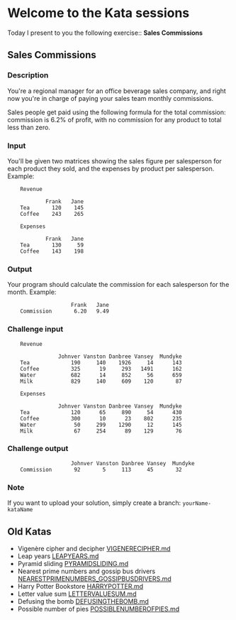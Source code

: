 # Welcome to the Kata sessions

Today I present to you the following exercise:: **Sales Commissions**

## Sales Commissions

### Description

You're a regional manager for an office beverage sales company, and right now you're in charge of paying your sales team
monthly commissions.

Sales people get paid using the following formula for the total commission: commission is 6.2% of profit, with no
commission for any product to total less than zero.

### Input

You'll be given two matrices showing the sales figure per salesperson for each product they sold, and the expenses by
product per salesperson. Example:
```
    Revenue 
    
            Frank   Jane
    Tea       120    145
    Coffee    243    265
    
    Expenses
    
            Frank   Jane
    Tea       130     59
    Coffee    143    198
```

### Output

Your program should calculate the commission for each salesperson for the month. Example:

```
                    Frank   Jane
    Commission       6.20   9.49
```

### Challenge input
```
    Revenue
    
                Johnver Vanston Danbree Vansey  Mundyke
    Tea             190     140    1926     14      143
    Coffee          325      19     293   1491      162
    Water           682      14     852     56      659
    Milk            829     140     609    120       87
    
    Expenses
    
                Johnver Vanston Danbree Vansey  Mundyke
    Tea             120      65     890     54      430
    Coffee          300      10      23    802      235
    Water            50     299    1290     12      145
    Milk             67     254      89    129       76
```

### Challenge output
```
                    Johnver Vanston Danbree Vansey  Mundyke
    Commission       92       5     113     45       32
```

### Note
If you want to upload your solution, simply create a branch: `yourName-kataName`

## Old Katas
- Vigenère cipher and decipher [VIGENERECIPHER.md](old-katas/VIGENERECIPHER.md)
- Leap years [LEAPYEARS.md](old-katas/LEAPYEARS.md)
- Pyramid sliding [PYRAMIDSLIDING.md](old-katas/PYRAMIDSLIDING.md)
- Nearest prime numbers and gossip bus drivers [NEARESTPRIMENUMBERS_GOSSIPBUSDRIVERS.md](old-katas/NEARESTPRIMENUMBERS_GOSSIPBUSDRIVERS.md)
- Harry Potter Bookstore [HARRYPOTTER.md](old-katas/HARRYPOTTER.md)
- Letter value sum [LETTERVALUESUM.md](old-katas/LETTERVALUESUM.md)
- Defusing the bomb [DEFUSINGTHEBOMB.md](old-katas/DEFUSINGTHEBOMB.md)
- Possible number of pies [POSSIBLENUMBEROFPIES.md](old-katas/POSSIBLENUMBEROFPIES.md)
